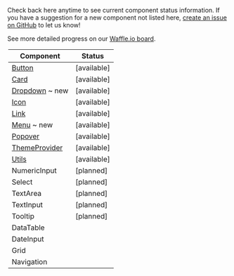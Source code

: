 Check back here anytime to see current component status information.
If you have a suggestion for a new component not listed here, [create an issue on GitHub](https://github.com/mineral-ui/mineral-ui/issues) to let us know!

See more detailed progress on our [Waffle.io board](https://waffle.io/mineral-ui/mineral-ui).

<Legend />

<!--

Labels:
~ new
~ experimental

Statuses:
[available]
[planned]
[in development]
[deprecated]

-->

| Component                                   | Status      |
|---------------------------------------------|-------------|
| [Button](/components/button)                | [available] |
| [Card](/components/card)                    | [available] |
| [Dropdown](/components/dropdown) ~ new      | [available] |
| [Icon](/components/icon)                    | [available] |
| [Link](/components/link)                    | [available] |
| [Menu](/components/menu) ~ new              | [available] |
| [Popover](/components/popover)              | [available] |
| [ThemeProvider](/components/theme-provider) | [available] |
| [Utils](/components/utils)                  | [available] |
| NumericInput                                | [planned]   |
| Select                                      | [planned]   |
| TextArea                                    | [planned]   |
| TextInput                                   | [planned]   |
| Tooltip                                     | [planned]   |
| DataTable                                   |             |
| DateInput                                   |             |
| Grid                                        |             |
| Navigation                                  |             |
